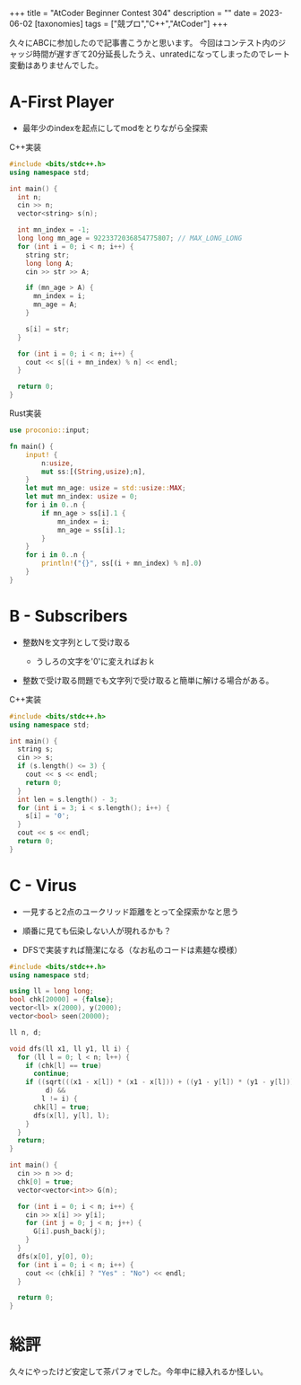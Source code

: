 +++
title = "AtCoder Beginner Contest 304"
description = ""
date = 2023-06-02
[taxonomies]
tags = ["競プロ","C++","AtCoder"]
+++

久々にABCに参加したので記事書こうかと思います。
今回はコンテスト内のジャッジ時間が遅すぎて20分延長したうえ、unratedになってしまったのでレート変動はありませんでした。

# A-First Player
- 最年少のindexを起点にしてmodをとりながら全探索

C++実装
```C++
#include <bits/stdc++.h>
using namespace std;

int main() {
  int n;
  cin >> n;
  vector<string> s(n);

  int mn_index = -1;
  long long mn_age = 9223372036854775807; // MAX_LONG_LONG
  for (int i = 0; i < n; i++) {
    string str;
    long long A;
    cin >> str >> A;

    if (mn_age > A) {
      mn_index = i;
      mn_age = A;
    }

    s[i] = str;
  }

  for (int i = 0; i < n; i++) {
    cout << s[(i + mn_index) % n] << endl;
  }

  return 0;
}
```

Rust実装
```rs
use proconio::input;

fn main() {
    input! {
        n:usize,
        mut ss:[(String,usize);n],
    }
    let mut mn_age: usize = std::usize::MAX;
    let mut mn_index: usize = 0;
    for i in 0..n {
        if mn_age > ss[i].1 {
            mn_index = i;
            mn_age = ss[i].1;
        }
    }
    for i in 0..n {
        println!("{}", ss[(i + mn_index) % n].0)
    }
}
```

# B - Subscribers

- 整数Nを文字列として受け取る
    - うしろの文字を'0'に変えればおｋ

- 整数で受け取る問題でも文字列で受け取ると簡単に解ける場合がある。

C++実装
```c++
#include <bits/stdc++.h>
using namespace std;

int main() {
  string s;
  cin >> s;
  if (s.length() <= 3) {
    cout << s << endl;
    return 0;
  }
  int len = s.length() - 3;
  for (int i = 3; i < s.length(); i++) {
    s[i] = '0';
  }
  cout << s << endl;
  return 0;
}
```

# C - Virus

- 一見すると2点のユークリッド距離をとって全探索かなと思う

- 順番に見ても伝染しない人が現れるかも？

- DFSで実装すれば簡潔になる（なお私のコードは素麺な模様）

```c++
#include <bits/stdc++.h>
using namespace std;

using ll = long long;
bool chk[20000] = {false};
vector<ll> x(2000), y(2000);
vector<bool> seen(20000);

ll n, d;

void dfs(ll x1, ll y1, ll i) {
  for (ll l = 0; l < n; l++) {
    if (chk[l] == true)
      continue;
    if ((sqrt(((x1 - x[l]) * (x1 - x[l])) + ((y1 - y[l]) * (y1 - y[l]))) <=
         d) &&
        l != i) {
      chk[l] = true;
      dfs(x[l], y[l], l);
    }
  }
  return;
}

int main() {
  cin >> n >> d;
  chk[0] = true;
  vector<vector<int>> G(n);

  for (int i = 0; i < n; i++) {
    cin >> x[i] >> y[i];
    for (int j = 0; j < n; j++) {
      G[i].push_back(j);
    }
  }
  dfs(x[0], y[0], 0);
  for (int i = 0; i < n; i++) {
    cout << (chk[i] ? "Yes" : "No") << endl;
  }

  return 0;
}
```

# 総評
久々にやったけど安定して茶パフォでした。今年中に緑入れるか怪しい。
